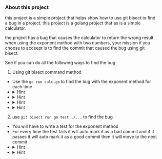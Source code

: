 

### About  this project

this project is a simple project that helps show how to use git bisect to find a bug in a project. 
this project is a golang project that as is a simple calculator.

the project has a bug that causes the calculator to return the wrong result when using the exponent method with two numbers,
your mission if you choose to acceept is to find the commit that caused the bug using git bisect. 


See if you can do all the following ways to find the bug:
1. Using git bisect command method
  - Use the `go run calc.go` to find the bug with the exponent method for each time
  - <details>
     <summary>Hint</summary>
      You will have to use `git bisect start <bad commit> <good commit>` to start the bisect
    </details> 
  - <details>
     <summary>Hint</summary>
      You will have to use `git bisect bad <commit>` and `git bisect good <commit>` to mark the commits
     </details>
   - <details>
      - <summary>Hint</summary>
          You will have to do `go run calc.go` to test the exponent method for each commit, I would reccomend using 2, 2 as the numbers since it's  easy to see if the result is wrong (hint: the result should be 4)
     </details>
   - <details>
     <summary>Hint</summary>
        You will have to use `git bisect reset` to reset the bisect (set it back to main branch)
     </details>

2. use `git bisect run go test ./...` to find the bug
  - You will have to write a test for the exponent method
  - For every time the test fails it will auto mark it as a bad commit and if it passes it will auto mark it as a good commit then it will move to the next commit
  - <details>
     - <summary>Hint</summary>
      ```
      You have to create a new file so it doeesn't cause git issues/conflicts
      ```
      </details>
   - <details>
     - <summary>Hint</summary>
      First do a `git bisect start <bad commit> <good commit>` then do a `git bisect run go test ./...`
      </details>
